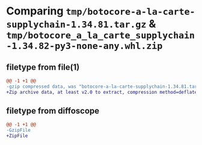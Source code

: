 # Comparing `tmp/botocore-a-la-carte-supplychain-1.34.81.tar.gz` & `tmp/botocore_a_la_carte_supplychain-1.34.82-py3-none-any.whl.zip`

## filetype from file(1)

```diff
@@ -1 +1 @@
-gzip compressed data, was "botocore-a-la-carte-supplychain-1.34.81.tar", last modified: Wed Apr 10 01:00:21 2024, max compression
+Zip archive data, at least v2.0 to extract, compression method=deflate
```

## filetype from diffoscope

```diff
@@ -1 +1 @@
-GzipFile
+ZipFile
```

